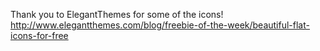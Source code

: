 Thank you to ElegantThemes for some of the icons!
http://www.elegantthemes.com/blog/freebie-of-the-week/beautiful-flat-icons-for-free

